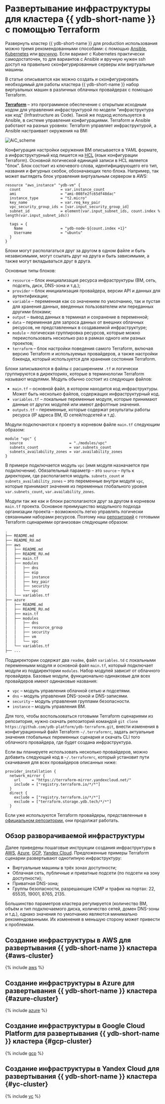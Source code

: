 # Развертывание инфраструктуры для кластера {{ ydb-short-name }} с помощью Terraform

Развернуть кластер {{ ydb-short-name }} для production использования можно тремя рекомендованными способами: c помощью [Ansible](./initial-deployment.md), [Kubernetes](../kubernetes/index.md) или [вручную](../../deploy/index.md). Если вариант с Kubernetes практически самодостаточен, то для вариантов с Ansible и вручную нужен ssh доступ на правильно сконфигурированные серверы или виртуальные машины. 

В статье описывается как можно создать и сконфигурировать необходимый для работы кластера {{ ydb-short-name }} набор виртуальных машин в различных облачных провайдерах с помощью Terraform.

**[Terraform](https://www.terraform.io/)** – это программное обеспечение с открытым исходным кодом для управления инфраструктурой по модели "инфраструктура как код" (Infrastructure as Code). Такой же подход используется в Ansible, в системе управления конфигурациями. Terraform и Ansible работают на разных уровнях: Terraform управляет инфраструктурой, а Ansible настраивает окружения на ВМ:

![AiC_scheme](./_assets/terraform/AiC_scheme.png)

Конфигурация настройки окружения ВМ описывается в YAML формате, а инфраструктурный код пишется на [HCL](https://github.com/hashicorp/hcl) (язык конфигурации Terraform). Основной логической единицей записи в HCL является "блок". Блок состоит из ключевого слова, идентифицирующего его тип, названия и фигурных скобок, обозначающих тело блока. Например, так может выглядеть блок управления виртуальным сервером в AWS: 

```hcl
resource "aws_instance" "ydb-vm" {
  count                  = var.instance_count
  ami                    = "ami-008fe2fc65df48dac"
  instance_type          = "t2.micro"
  key_name               = var.req_key_pair
  vpc_security_group_ids = [var.input_security_group_id]
  subnet_id              = element(var.input_subnet_ids, count.index % length(var.input_subnet_ids))
  
  tags = {
    Name                 = "ydb-node-${count.index +1}"
    Username             = "ubuntu"
  }
}
```

Блоки могут располагаться друг за другом в одном файле и быть независимыми, могут ссылать друг на друга и быть зависимыми, а также могут вкладываться друг в друга.

Основные типы блоков:

* `resource` – блок инициализация ресурса инфраструктуры (ВМ, сеть, подсеть, диск, DNS-зона и т.д.);
* `provider` – блок инициализация провайдера, версии API и данных для аутентификации;
* `variable` – переменная как со значением по умолчанию, так и пустая для хранения данных, введенных пользователем или переданных другими блоками;
* `output` – вывод данных в терминал и сохранение в переменной;
* `data` – переменная для запроса данных от внешних облачных ресурсов, не представленных в создаваемой инфраструктуре;
* `module` – логическая группировка ресурсов, которые можно переиспользовать несколько раз в рамках одного или разных проектов;
* `terraform` – блок настройки поведения самого Terraform, включая версию Terraform и используемых провайдеров, а также настройки бэкенда, который используется для хранения состояния Terraform.  

Блоки записываются в файлы с расширением `.tf` и логически группируются в директориях, которые в терминологии Terraform называют модулями. Модуль обычно состоит из следующих файлов: 

* `main.tf` – основной файл, в котором находится код инфраструктуры. Может быть несколько файлов, содержащих инфраструктурный код.
* `variables.tf` – локальные переменные модуля, которые принимают данные от других модулей или имеют дефолтные значения.
* `outputs.tf` – переменные, которые содержат результаты работы ресурса (IP адреса ВМ, ID сетей/подсетей и т.д).

Модули подключаются к проекту в корневом файле `main.tf` следующим образом:
```
module "vpc" {
  source                     = "./modules/vpc"
  subnets_count              = var.subnets_count
  subnets_availability_zones = var.availability_zones
}
```
В примере подключается модуль `vpc` (имя модуля назначается при подключении). Обязательный параметр – это `source` – путь к директории, где располагается модуль. `subnets_count` и `subnets_availability_zones` – это переменные внутри модуля `vpc`, которые принимают значения из переменных глобального уровня `var.subnets_count`, `var.availability_zones`.

Модули так же как и блоки располагаются друг за другом в корневом `main.tf` проекта. Основное преимущество модульного подхода организации проекта – возможность легко управлять логически связанными наборами ресурсов. Поэтому наш [репозиторий](https://github.com/ydb-platform/ydb-terraform) с готовыми Terraform сценариями организован следующим образом: 
```txt
.
├── README.md
├── README_RU.md
├── aws
│   ├── README.md
│   ├── README_RU.md
│   ├── main.tf
│   ├── modules
│   │   ├── dns
│   │   ├── eip
│   │   ├── instance
│   │   ├── key_pair
│   │   ├── security
│   │   └── vpc
│   └── variables.tf
├── azure
│   ├── README.md
│   ├── README_RU.md
│   ├── main.tf
│   ├── modules
│   │   ├── dns
│   │   ├── resource_group
│   │   ├── security
│   │   ├── vm
│   │   └── vpc
│   └── variables.tf
├── ...
```

Поддиректории содержат два `readme`, файл `variables.td` с локальными переменными модуля и основной файл `main.tf`, который подключает модули из поддиректории `modules`. Набор модулей зависит от облачного провайдера. Базовые модули, функционально одинаковые для всех провайдеров имеют одинаковые названия:
* `vpc` – модуль управления облачной сетью и подсетями.
* `dns` – модуль управления DNS-зоной и DNS-записями.
* `security` – модуль управления группами безопасности.
* `instance` – модуль управления ВМ.

Для того, чтобы воспользоваться готовыми Terraform сценариями из репозитория, нужно скачать репозиторий командой `git clone https://github.com/ydb-platform/ydb-terraform.git`, внести изменения в конфигурационный файл Terraform `~/.terraformrc`, задать актуальные значения глобальных переменных сценария и скачать CLI того облачного провайдера, где будет создана инфраструктура.

Если вы планируете использовать несколько провайдеров, можно добавить следующий код в `~/.terraformrc`, который установит пути скачивания для всех провайдеров описанных ниже:
```
provider_installation {
  network_mirror {
    url     = "https://terraform-mirror.yandexcloud.net/"
    include = ["registry.terraform.io/*/*"]
  }
  direct {
    exclude = ["registry.terraform.io/*/*"]
    exclude = ["terraform.storage.ydb.tech/*/*"]
  }
```

Если уже используются Terraform провайдеры, представленные в [официальном репозитории](https://registry.terraform.io/browse/providers), они продолжат работать. 

## Обзор разворачиваемой инфраструктуры

Далее приведены пошаговые инструкции создания инфраструктуры в [AWS](#aws-cluster), [Azure](#aws-cluster), [GCP](#gcp-cluster), [Yandex Cloud](#gcp-cluster). Предложенные примеры Terraform сценарии развертывают однотипную инфраструктуру:

* Виртуальные машины в трёх зонах доступности;
* Облачная сеть, публичные и приватные подсети (по подсети на зону доступности);
* Приватная DNS-зона;
* Группы безопасности, разрешающие ICMP и трафик на портах: 22, 65535, 19001, 8765, 2135.

Большинство параметров кластера регулируется (количество ВМ, объём и тип подключаемого диска, количество сетей, домен DNS-зоны и т.д.), однако значения по умолчанию являются минимально рекомендованными. Их изменения в меньшую сторону может привести к проблемам. 

## Создание инфраструктуры в AWS для развертывания {{ ydb-short-name }} кластера {#aws-cluster}

{% include [aws](./_includes/terraform/aws.md) %} 

## Создание инфраструктуры в Azure для развертывания {{ ydb-short-name }} кластера {#azure-cluster}

{% include [azure](./_includes/terraform/azure.md) %} 

## Создание инфраструктуры в Google Cloud Platform для развертывания {{ ydb-short-name }} кластера {#gcp-cluster}

{% include [gcp](./_includes/terraform/gcp.md) %} 

## Создание инфраструктуры в Yandex Cloud для развертывания {{ ydb-short-name }} кластера {#yc-cluster}

{% include [yc](./_includes/terraform/yc.md) %} 
